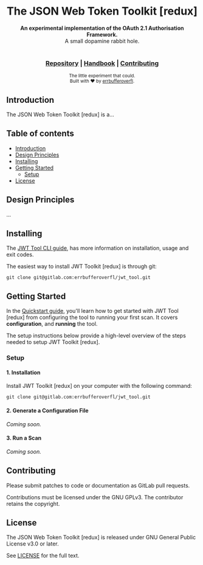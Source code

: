 <h1 align="center">The JSON Web Token Toolkit [redux]</h1>  

<div align="center">  

</div>  
<div align="center">  
<strong>An experimental implementation of the OAuth 2.1 Authorisation Framework.</strong>
</div>  
<div align="center">  
A small dopamine rabbit hole.  
</div>  

<br />  

<div align="center">  
<!-- Stability -->  
<!-- NPM version -->  
<!-- Build Status -->  
<!-- Test Coverage -->  
<!-- Downloads -->  
<!-- Standard -->  
</div>  

<div align="center">  
<h3>
<a href="https://gitlab.com/errbufferoverfl/jwt_tool/">Repository</a>  
<span> | </span>  
<a href="https://gitlab.com/errbufferoverfl/jwt_tool/-/wikis/introduction">Handbook</a>  
<span> | </span>  
<a href="#contributing">Contributing</a>  
</h3>  
</div>  

<div align="center">  
<sub>The little experiment that could.<br>Built with ❤︎ by  
<a href="https://genericsocialmediapage.com/@errbufferoverfl">errbufferoverfl</a>.
</div>  

## Introduction

The JSON Web Token Toolkit [redux] is a...

## Table of contents

- [Introduction](#introduction)
- [Design Principles](#design-principles)
- [Installing](#installing)
- [Getting Started](#getting-started)
  - [Setup](#setup)
- [License](#license)

## Design Principles

...

## Installing

The [JWT Tool CLI guide](https://gitlab.com/errbufferoverfl/jwt_tool/-/wikis/jwt-tool-cli), has more information on installation, usage and exit codes.

The easiest way to install JWT Toolkit [redux] is through git:

```shell
git clone git@gitlab.com:errbufferoverfl/jwt_tool.git
```

## Getting Started

In the [Quickstart guide](https://gitlab.com/errbufferoverfl/jwt_tool/-/wikis/introduction/quickstart), you'll learn how to get started with JWT Tool [redux] from configuring the tool to running your first scan. It covers **configuration**, and **running** the tool.

The setup instructions below provide a high-level overview of the steps needed to setup JWT Toolkit [redux].

### Setup

#### 1. Installation

Install JWT Toolkit [redux] on your computer with the following command:

```shell
git clone git@gitlab.com:errbufferoverfl/jwt_tool.git
```

#### 2. Generate a Configuration File

_Coming soon._

#### 3. Run a Scan

_Coming soon._


## Contributing

Please submit patches to code or documentation as GitLab pull requests.

Contributions must be licensed under the GNU GPLv3. The contributor retains the copyright.

## License

The JSON Web Token Toolkit [redux] is released under GNU General Public License v3.0 or later.

See [LICENSE](LICENSE) for the full text.